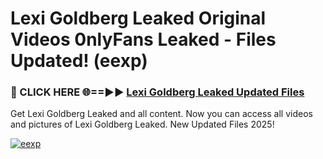 # Lexi Goldberg Leaked Original Videos 0nlyFans Leaked - Files Updated! (eexp)

<h3>🔴 CLICK HERE 🌐==►► <a href="https://tinyurl.com/2jnfzry5" rel="nofollow">Lexi Goldberg Leaked Updated Files</a></h3>

Get Lexi Goldberg Leaked and all content. Now you can access all videos and pictures of Lexi Goldberg Leaked. New Updated Files 2025!

[![eexp](https://i.imgur.com/GyGTBgg.gif)](https://tinyurl.com/2jnfzry5)
